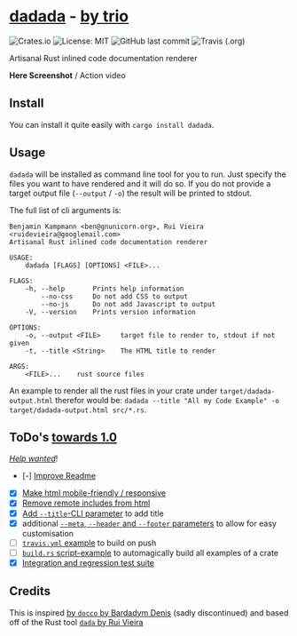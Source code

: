 # [dadada](https://github.com/gnunicorn/dadada) - [by trio](https://www.youtube.com/watch?v=lNYcviXK4rg&app=desktop)

![Crates.io](https://img.shields.io/crates/v/dadada?style=flat-square) ![License: MIT](https://img.shields.io/crates/l/dadada?style=flat-square) ![GitHub last commit](https://img.shields.io/github/last-commit/gnunicorn/dadada?style=flat-square) ![Travis (.org)](https://img.shields.io/travis/gnunicorn/dadada?style=flat-square)

Artisanal Rust inlined code documentation renderer

**Here Screenshot** / Action video

## Install

You can install it quite easily with `cargo install dadada`.

## Usage

`dadada` will be installed as command line tool for you to run. Just specify the files you want to have rendered and it will do so. If you do not provide a target output file (`--output` / `-o`) the result will be printed to stdout.

The full list of cli arguments is:
```
Benjamin Kampmann <ben@gnunicorn.org>, Rui Vieira <ruidevieira@googlemail.com>
Artisanal Rust inlined code documentation renderer

USAGE:
    dadada [FLAGS] [OPTIONS] <FILE>...

FLAGS:
    -h, --help       Prints help information
        --no-css     Do not add CSS to output
        --no-js      Do not add Javascript to output
    -V, --version    Prints version information

OPTIONS:
    -o, --output <FILE>     target file to render to, stdout if not given
    -t, --title <String>    The HTML title to render

ARGS:
    <FILE>...    rust source files
```

An example to render all the rust files in your crate under `target/dadada-output.html` therefor would be: `dadada --title "All my Code Example" -o target/dadada-output.html src/*.rs`.


## ToDo's [towards 1.0](https://github.com/gnunicorn/dadada/milestone/1)
_[Help wanted](https://github.com/gnunicorn/dadada/labels/help%20wanted)_!

 - [-] [Improve Readme](https://github.com/gnunicorn/dadada/issues/2)
 - [x] [Make html mobile-friendly / responsive](https://github.com/gnunicorn/dadada/issues/1)
 - [x] [Remove remote includes from html](https://github.com/gnunicorn/dadada/issues/8)
 - [x] [Add `--title`-CLI parameter](https://github.com/gnunicorn/dadada/issues/3) to add title
 - [x] additional [`--meta`, `--header`  and `--footer` parameters](https://github.com/gnunicorn/dadada/issues/4) to allow for easy customisation
 - [ ] [`travis.yml` example](https://github.com/gnunicorn/dadada/issues/6) to build on push
 - [ ] [`build.rs` script-example](https://github.com/gnunicorn/dadada/issues/5) to automagically build all examples of a crate
 - [x] [Integration and regression test suite](https://github.com/gnunicorn/dadada/issues/7)

## Credits

This is inspired [by `docco` by Bardadym Denis](https://github.com/btd/docco) (sadly discontinued) and based off of the Rust tool [`dada` by Rui Vieira](https://gitlab.com/ruivieira/dada)